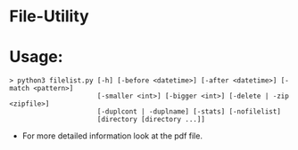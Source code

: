 # File-Utility

# Usage:
```
> python3 filelist.py [-h] [-before <datetime>] [-after <datetime>] [-match <pattern>]
                      [-smaller <int>] [-bigger <int>] [-delete | -zip <zipfile>]
                      [-duplcont | -duplname] [-stats] [-nofilelist]
                      [directory [directory ...]]
```
* For more detailed information look at the pdf file.
